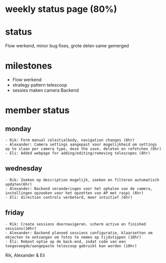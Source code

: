 # weekly status page (80%)

# status
Flow werkend, minor bug fixes, grote delen same gemerged
# milestones
- Flow werkend
- strategy pattern telescoop
- sessies maken camera Backend
# member status
## monday
    - Rik: Form manual celestialbody, navigation changes (8hr)
    - Alexander: Camera settings aangepast voor mogelijkheid om settings op te slaan per camera type, deze the save, deleten en refetchen (8hr)
    - Eli: Added webpage for adding/editing/removing telescopes (8hr)
## wednesday
    - Rik: Zoeken op description mogelijk, zoeken en filteren automatisch updaten(6hr)
    - Alexander: Backend veranderingen voor het ophalen van de camera, instellingen opzoeken voor het opzetten van AP met raspi (6hr)
    - Eli: direction controls verbeterd, meer intuitief (6hr)
## friday
    - Rik: Create sessions doornavigeren. scherm active en finished sessions(10hr)
    - Alexander: Backend planned sessions configuratie, klaarzetten om objecten te ontvangen om fotos te nemen op tijdstippen (10hr)
    - Eli: Reboot optie op de back-end, zodat code van een toegevoegde/aangepaste telescoop gebruikt kan worden (10hr)

Rik, Alexander & Eli
